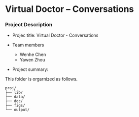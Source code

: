 # Virtual Doctor – Conversations

### Project Description

+ Projec title: Virtual Doctor - Conversations
+ Team members
	+ Wenhe Chen
	+ Yawen Zhou

+ Project summary:


 This folder is orgarnized as follows.

```
proj/
├── lib/
├── data/
├── doc/
├── figs/
└── output/
```

